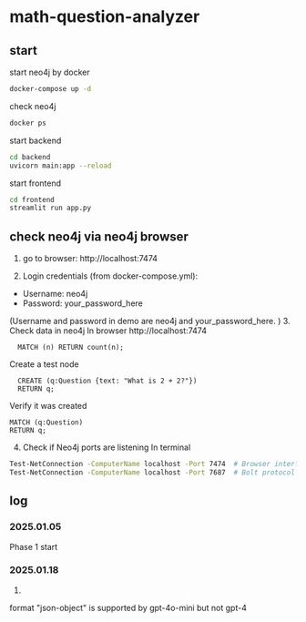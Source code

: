 # math-question-analyzer

## start 

start neo4j by docker
```bash
docker-compose up -d
```
check neo4j
```bash
docker ps
```

start backend 
```bash
cd backend
uvicorn main:app --reload
```

start frontend
```bash
cd frontend
streamlit run app.py
```


## check neo4j via neo4j browser
1. go to browser:  http://localhost:7474

2. Login credentials (from docker-compose.yml):
  - Username: neo4j
  - Password: your_password_here

  (Username and password in demo are neo4j and your_password_here. )
3. Check data in neo4j
  In browser http://localhost:7474
```
  MATCH (n) RETURN count(n);
```
  Create a test node
```
  CREATE (q:Question {text: "What is 2 + 2?"})
  RETURN q;
```
  Verify it was created
  ```
  MATCH (q:Question)
  RETURN q;
  ```
4. Check if Neo4j ports are listening
In terminal
```bash
Test-NetConnection -ComputerName localhost -Port 7474  # Browser interface
Test-NetConnection -ComputerName localhost -Port 7687  # Bolt protocol
```
## log 
### 2025.01.05
Phase 1 start


### 2025.01.18
1. 
format "json-object" is supported by gpt-4o-mini but not gpt-4 
